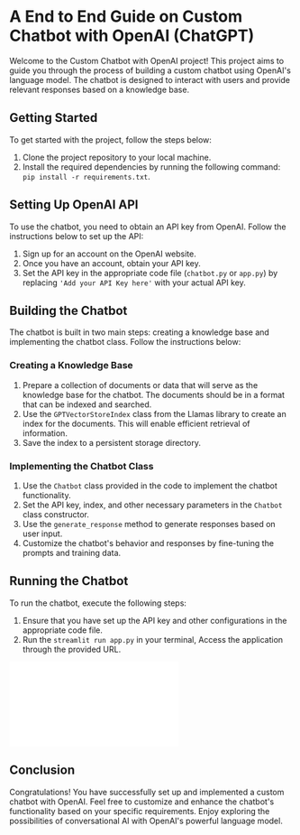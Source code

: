 # A End to End Guide on Custom Chatbot with OpenAI (ChatGPT)


Welcome to the Custom Chatbot with OpenAI project! This project aims to guide you through the process of building a custom chatbot using OpenAI's language model. The chatbot is designed to interact with users and provide relevant responses based on a knowledge base.

## Getting Started

To get started with the project, follow the steps below:

1. Clone the project repository to your local machine.
2. Install the required dependencies by running the following command: `pip install -r requirements.txt`.

## Setting Up OpenAI API

To use the chatbot, you need to obtain an API key from OpenAI. Follow the instructions below to set up the API:

1. Sign up for an account on the OpenAI website.
2. Once you have an account, obtain your API key.
3. Set the API key in the appropriate code file (`chatbot.py` or `app.py`) by replacing `'Add your API Key here'` with your actual API key.

## Building the Chatbot

The chatbot is built in two main steps: creating a knowledge base and implementing the chatbot class. Follow the instructions below:

### Creating a Knowledge Base

1. Prepare a collection of documents or data that will serve as the knowledge base for the chatbot. The documents should be in a format that can be indexed and searched.
2. Use the `GPTVectorStoreIndex` class from the Llamas library to create an index for the documents. This will enable efficient retrieval of information.
3. Save the index to a persistent storage directory.

### Implementing the Chatbot Class

1. Use the `Chatbot` class provided in the code to implement the chatbot functionality.
2. Set the API key, index, and other necessary parameters in the `Chatbot` class constructor.
3. Use the `generate_response` method to generate responses based on user input.
4. Customize the chatbot's behavior and responses by fine-tuning the prompts and training data.

## Running the Chatbot

To run the chatbot, execute the following steps:

1. Ensure that you have set up the API key and other configurations in the appropriate code file.
2. Run the `streamlit run app.py` in your terminal, Access the application through the provided URL.

![ChatBot](/Users/tarakram/Documents/Chatbot/README.md)

## Conclusion

Congratulations! You have successfully set up and implemented a custom chatbot with OpenAI. Feel free to customize and enhance the chatbot's functionality based on your specific requirements. Enjoy exploring the possibilities of conversational AI with OpenAI's powerful language model.

